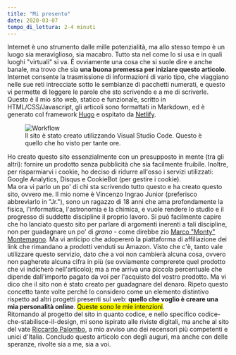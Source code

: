 ```yaml
---
title: "Mi presento"
date: 2020-03-07
tempo_di_lettura: 2-4 minuti
---
```

<span class="first-letter">I</span>nternet è uno strumento dalle mille potenzialità, ma allo stesso tempo è un luogo sia meraviglioso, sia macabro. Tutto sta nel come lo si usa e in quali luoghi "virtuali" si va. È ovviamente una cosa che si suole dire e anche banale, ma trovo che sia <b>una buona premessa per iniziare questo articolo</b>. Internet consente la trasmissione di informazioni di vario tipo, che viaggiano nelle sue reti intrecciate sotto le sembianze di pacchetti numerati, e questo vi permette di leggere le parole che sto scrivendo e a me di scriverle.  
Questo è il mio sito web, statico e funzionale, scritto in HTML/CSS/Javascript, gli articoli sono formattati in Markdown, ed è generato col framework <a href="https://gohugo.io" title="Il migliore framework per generare siti web statici" target="_blank">Hugo</a> e ospitato da <a href="https://www.netlify.com/" title="Per lavorare è ottimo!" target="_blank">Netlify</a>.

<figure>
<img src="/immagini/articoli/presentazioni/workflow.png" title="Workflow"/>
<figcaption>Il sito è stato creato utilizzando Visual Studio Code. Questo è quello che ho visto per tante ore.</figcaption>
</figure>  

Ho creato questo sito essenzialmente con un presupposto in mente (tra gli altri): fornire un prodotto senza pubblicità che sia facilmente fruibile. Inoltre, per risparmiarvi i cookie, ho deciso di ridurre all'osso i servizi utilizzati: Google Analytics, Disqus e CookieBot (per gestire i cookie).  
Ma ora vi parlo un po' di chi sta scrivendo tutto questo e ha creato questo sito, ovvero me. Il mio nome è Vincenzo Ingrao Junior (preferisco abbreviarlo in "Jr."), sono un ragazzo di 18 anni che ama profondamente la fisica, l'informatica, l'astronomia e la chimica, e vuole rendere lo studio e il progresso di suddette discipline il proprio lavoro. Si può facilmente capire che ho lanciato questo sito per parlare di argomenti inerenti a tali discipline, non per guadagnare un po' di <i>grano</i> - come direbbe zio <a href="https://marcomontemagno.it/" title="Il sito di zio Monty" target="_blank">Marco "Monty" Montemagno</a>.
Ma vi anticipo che adopererò la piattaforma di affiliazione dei link che rimandano a prodotti venduti su Amazon. Visto che c'è, tanto vale utilizzare questo servizio, dato che a voi non cambierà alcuna cosa, ovvero non pagherete alcuna cifra in più (se ovviamente comprerete quel prodotto che vi indicherò nell'articolo); ma a me arriva una piccola percentuale che dipende dall'importo pagato da voi per l'acquisto del vostro prodotto. Ma vi dico che il sito non è stato creato per guadagnare del denaro. Ripeto questo concetto tante volte perché lo considero come un elemento distintivo rispetto ad altri progetti presenti sul web: <b>quello che voglio è creare una mia personalità online</b>. <mark>Queste sono le mie intenzioni</mark>.  
Ritornando al progetto del sito in quanto codice, e nello specifico codice-che-stabilisce-il-design, mi sono ispirato alle riviste digitali, ma anche al sito del vate <a href="https://riccardo.im/" title="Il più bel sito d'Italia" target="_blank">Riccardo Palombo</a>, a mio avviso uno dei recensori più competenti e unici d'Italia. Concludo questo articolo con degli auguri, ma anche con delle speranze, rivolte sia a me, sia a voi.